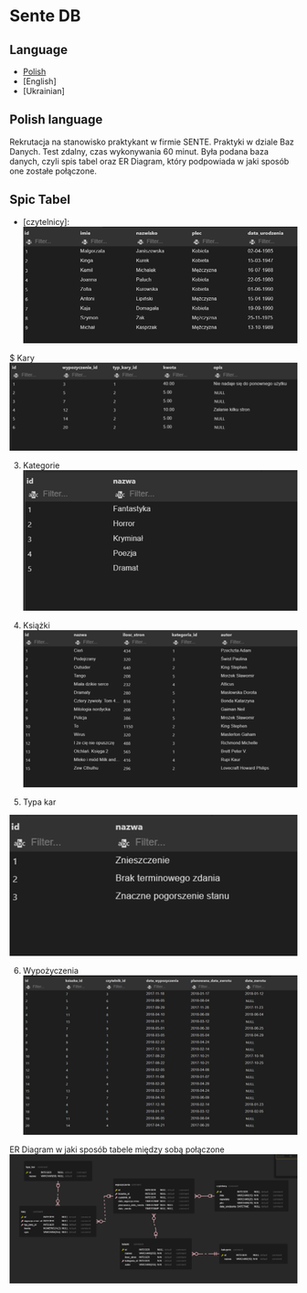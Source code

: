 # Sente DB 
## Language 
* [Polish](#polish-language)
* [English]
* [Ukrainian]
## Polish language
Rekrutacja na stanowisko praktykant w firmie SENTE.
Praktyki w dziale Baz Danych.
Test zdalny, czas wykonywania 60 minut.
Była podana baza danych, czyli spis tabel oraz ER Diagram, który
podpowiada w jaki sposób one zostałe połączone. 

## Spic Tabel
* [czytelnicy]:
![alt text](https://github.com/Artemiusch/Sente_DB/blob/main/czytelnicy.PNG)

$ Kary
![alt text](https://github.com/Artemiusch/Sente_DB/blob/testing_branch/kary.PNG)


3) Kategorie
![alt text](https://github.com/Artemiusch/Sente_DB/blob/main/kategorie.PNG)


4) Książki
![alt text](https://github.com/Artemiusch/Sente_DB/blob/main/ksiazki.PNG)


5) Typa kar

![alt text](https://github.com/Artemiusch/Sente_DB/blob/main/typy_kar.PNG)


6) Wypożyczenia
![alt text](https://github.com/Artemiusch/Sente_DB/blob/main/wypozyczenia.PNG)


ER Diagram w jaki sposób tabele między sobą połączone
![alt text](https://github.com/Artemiusch/Sente_DB/blob/main/ER_Diagram.PNG)

